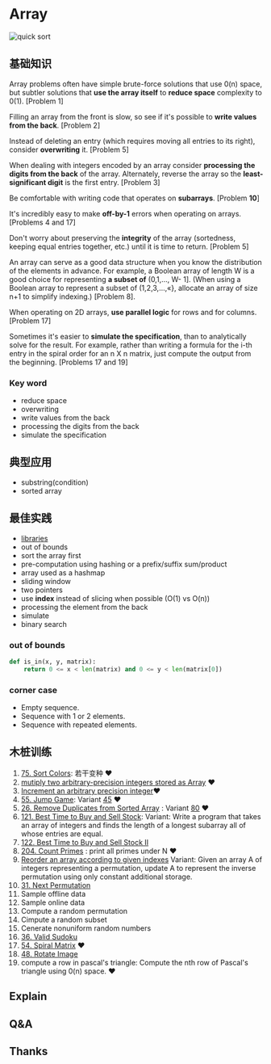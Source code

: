 # Array 

![quick sort](https://i.imgur.com/mWp1gdR.gif)

## 基础知识

Array problems often have simple brute-force solutions that use 0(n) space, but subtler solutions that **use the array itself** to **reduce space** complexity to 0(1). [Problem 1]

Filling an array from the front is slow, so see if it's possible to **write values from the back**. [Problem 2]

Instead of deleting an entry (which requires moving all entries to its right), consider **overwriting** it. [Problem 5]

When dealing with integers encoded by an array consider **processing the digits from the back** of the array. Alternately, reverse the array so the **least-significant digit** is the first entry. [Problem 3]

Be comfortable with writing code that operates on **subarrays**. [Problem **10**]

It's incredibly easy to make **off-by-1** errors when operating on arrays. [Problems 4 and 17]

Don't worry about preserving the **integrity** of the array (sortedness, keeping equal entries together, etc.) until it is time to return. [Problem 5]

An array can serve as a good data structure when you know the distribution of the elements in advance. For example, a Boolean array of length W is a good choice for representing **a subset of** (0,1,..., W- 1]. (When using a Boolean array to represent a subset of (1,2,3,...,«}, allocate an array of size n+1 to simplify indexing.) [Problem 8].

When operating on 2D arrays, **use parallel logic** for rows and for columns. [Problem 17]

Sometimes it's easier to **simulate the specification**, than to analytically solve for the result. For example, rather than writing a formula for the i-th entry in the spiral order for an n X n matrix, just compute the output from the beginning. [Problems 17 and 19]

### Key word 

*  reduce space 
*  overwriting 
*  write values from the back
*  processing the digits from the back 
*  simulate the specification

## 典型应用

- substring(condition)
- sorted array

## 最佳实践

- [libraries]((https://i.imgur.com/VNGOnCx.png))
- out of bounds
- sort the array first 
- pre-computation using hashing or a prefix/suffix sum/product
- array used as a hashmap
- sliding window
- two pointers
- use **index** instead of slicing when possible (O(1) vs O(n))
- processing the element from the back
- simulate
- binary search 

### out of bounds

``` python
def is_in(x, y, matrix):
	return 0 <= x < len(matrix) and 0 <= y < len(matrix[0])
```

### corner case 

- Empty sequence.
- Sequence with 1 or 2 elements.
- Sequence with repeated elements.

## 木桩训练

1. [75. Sort Colors](https://leetcode.com/problems/sort-colors/description/): 若干变种 ❤️
2. [mutiply two arbitrary-precision integers stored as Array](https://www.glassdoor.com/Interview/Given-2-very-large-numbers-each-of-which-is-so-large-it-can-only-be-represented-as-an-array-of-integers-write-a-function-QTN_266330.htm) ❤️
3. [Increment an arbitrary precision integer](https://fundatablog.wordpress.com/2016/07/11/problem-6-2-increment-an-arbitrary-precision-integer/)❤️
4. [55. Jump Game](https://leetcode.com/problems/jump-game/description/): Variant [45](https://leetcode.com/problems/jump-game-ii/description/) ❤️
5. [26. Remove Duplicates from Sorted Array](https://leetcode.com/problems/remove-duplicates-from-sorted-array/description/) : Variant [80](https://leetcode.com/problems/remove-duplicates-from-sorted-array-ii/description/) ❤️
6. [121. Best Time to Buy and Sell Stock](https://leetcode.com/problems/best-time-to-buy-and-sell-stock/description/): Variant: Write a program that takes an array of integers and finds the length of a longest subarray all of whose entries are equal.
7. [122. Best Time to Buy and Sell Stock II](https://leetcode.com/problems/best-time-to-buy-and-sell-stock-ii/description/)
8. [204. Count Primes](https://leetcode.com/problems/count-primes/description/) :  print all primes under N  ❤️
9. [Reorder an array according to given indexes](https://www.geeksforgeeks.org/reorder-a-array-according-to-given-indexes/) Variant: Given an array A of integers representing a permutation, update A to represent the inverse permutation using only constant additional storage. 
10. [31. Next Permutation](https://leetcode.com/problems/next-permutation/description/)
11. Sample offline data
12. Sample online data 
13. Compute a random permutation
14. Cimpute a random subset
15. Cenerate nonuniform random numbers
16. [36. Valid Sudoku](https://leetcode.com/problems/valid-sudoku/description/) 
17. [54. Spiral Matrix](https://leetcode.com/problems/spiral-matrix/description/) ❤️
18. [48. Rotate Image](https://leetcode.com/problems/rotate-image/description/)
19. compute a row in pascal's triangle:  Compute the nth row of Pascal's triangle using 0(n) space. ❤️

## Explain

## Q&A

## Thanks
